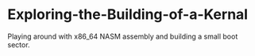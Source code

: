 # Exploring-the-Building-of-a-Kernal
Playing around with x86_64 NASM assembly and building a small boot sector.
